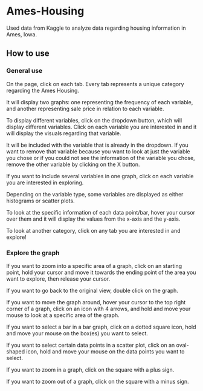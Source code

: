 # Ames-Housing

Used data from Kaggle to analyze data regarding housing information in Ames, Iowa.

## How to use

### General use

On the page, click on each tab. Every tab represents a unique category regarding the Ames Housing.

It will display two graphs: one representing the frequency of each variable, and another representing sale price in relation to each variable.

To display different variables, click on the dropdown button, which will display different variables. Click on each variable you are interested in and it will display the visuals regarding that variable.

It will be included with the variable that is already in the dropdown. If you want to remove that variable because you want to look at just the variable you chose or if you could not see the information of the variable you chose, remove the other variable by clicking on the X button.

If you want to include several variables in one graph, click on each variable you are interested in exploring.

Depending on the variable type, some variables are displayed as either histograms or scatter plots.

To look at the specific information of each data point/bar, hover your cursor over them and it will display the values from the x-axis and the y-axis.

To look at another category, click on any tab you are interested in and explore!

### Explore the graph

If you want to zoom into a specific area of a graph, click on an starting point, hold your cursor and move it towards the ending point of the area you want to explore, then release your cursor.

If you want to go back to the original view, double click on the graph.

If you want to move the graph around, hover your cursor to the top right corner of a graph, click on an icon with 4 arrows, and hold and move your mouse to look at a specific area of the graph.

If you want to select a bar in a bar graph, click on a dotted square icon, hold and move your mouse on the box(es) you want to select.

If you want to select certain data points in a scatter plot, click on an oval-shaped icon, hold and move your mouse on the data points you want to select.

If you want to zoom in a graph, click on the square with a plus sign.

If you want to zoom out of a graph, click on the square with a minus sign.
